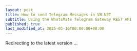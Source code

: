 ```yaml
---
layout: post
title: How to send Telegram Messages in VB.NET
subtitle: Using the WhatsMate Telegram Gateway REST API
published: true
last_modified_at: 2025-03-16T00:00:00+08:00
---
```



<script>
    function pageRedirect() {
        window.location.replace("/2022-06-16-send-telegram-message-vb/");
    }      
    setTimeout("pageRedirect()", 1000);
</script>

Redirecting to the latest version ...

